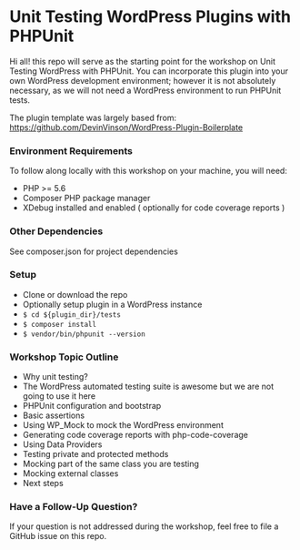 # Unit Testing WordPress Plugins with PHPUnit

Hi all! this repo will serve as the starting point for the workshop on Unit Testing WordPress with PHPUnit. You can incorporate this plugin into your own WordPress development environment; however it is not absolutely necessary, as we will not need a WordPress environment to run PHPUnit tests.

The plugin template was largely based from: https://github.com/DevinVinson/WordPress-Plugin-Boilerplate

### Environment Requirements

To follow along locally with this workshop on your machine, you will need:

* PHP >= 5.6
* Composer PHP package manager
* XDebug installed and enabled ( optionally for code coverage reports )

### Other Dependencies
See composer.json for project dependencies

### Setup
* Clone or download the repo
* Optionally setup plugin in a WordPress instance
* `$ cd ${plugin_dir}/tests`
* `$ composer install`
* `$ vendor/bin/phpunit --version`



### Workshop Topic Outline
* Why unit testing?
* The WordPress automated testing suite is awesome but we are not going to use it here
* PHPUnit configuration and bootstrap
* Basic assertions
* Using WP_Mock to mock the WordPress environment
* Generating code coverage reports with php-code-coverage
* Using Data Providers
* Testing private and protected methods
* Mocking part of the same class you are testing
* Mocking external classes
* Next steps

### Have a Follow-Up Question?
If your question is not addressed during the workshop, feel free to file a GitHub issue on this repo.
